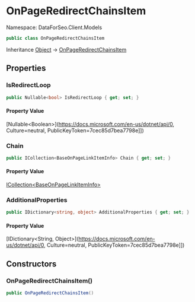 # OnPageRedirectChainsItem

Namespace: DataForSeo.Client.Models

```csharp
public class OnPageRedirectChainsItem
```

Inheritance [Object](https://docs.microsoft.com/en-us/dotnet/api/Object) → [OnPageRedirectChainsItem](./OnPageRedirectChainsItem.md)

## Properties

### **IsRedirectLoop**

```csharp
public Nullable<bool> IsRedirectLoop { get; set; }
```

#### Property Value

[Nullable&lt;Boolean&gt;](https://docs.microsoft.com/en-us/dotnet/api/0, Culture=neutral, PublicKeyToken=7cec85d7bea7798e]])<br>

### **Chain**

```csharp
public ICollection<BaseOnPageLinkItemInfo> Chain { get; set; }
```

#### Property Value

[ICollection&lt;BaseOnPageLinkItemInfo&gt;](./BaseOnPageLinkItemInfo.md)<br>

### **AdditionalProperties**

```csharp
public IDictionary<string, object> AdditionalProperties { get; set; }
```

#### Property Value

[IDictionary&lt;String, Object&gt;](https://docs.microsoft.com/en-us/dotnet/api/0, Culture=neutral, PublicKeyToken=7cec85d7bea7798e]])<br>

## Constructors

### **OnPageRedirectChainsItem()**

```csharp
public OnPageRedirectChainsItem()
```
